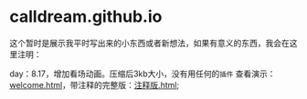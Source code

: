 # calldream.github.io
这个暂时是展示我平时写出来的小东西或者新想法，如果有意义的东西，我会在这里注明：


day：8.17，增加看场动画。压缩后3kb大小，没有用任何的`插件`   查看演示：[welcome.html](https://calldream.github.io/dest/welcome.html)，带注释的完整版：[注释版.html](https://calldream.github.io/welcome(带注释).html);
